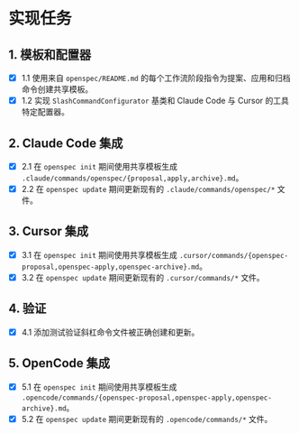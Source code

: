 # 实现任务

## 1. 模板和配置器
- [x] 1.1 使用来自 `openspec/README.md` 的每个工作流阶段指令为提案、应用和归档命令创建共享模板。
- [x] 1.2 实现 `SlashCommandConfigurator` 基类和 Claude Code 与 Cursor 的工具特定配置器。

## 2. Claude Code 集成
- [x] 2.1 在 `openspec init` 期间使用共享模板生成 `.claude/commands/openspec/{proposal,apply,archive}.md`。
- [x] 2.2 在 `openspec update` 期间更新现有的 `.claude/commands/openspec/*` 文件。

## 3. Cursor 集成
- [x] 3.1 在 `openspec init` 期间使用共享模板生成 `.cursor/commands/{openspec-proposal,openspec-apply,openspec-archive}.md`。
- [x] 3.2 在 `openspec update` 期间更新现有的 `.cursor/commands/*` 文件。

## 4. 验证
- [x] 4.1 添加测试验证斜杠命令文件被正确创建和更新。

## 5. OpenCode 集成
- [x] 5.1 在 `openspec init` 期间使用共享模板生成 `.opencode/commands/{openspec-proposal,openspec-apply,openspec-archive}.md`。
- [x] 5.2 在 `openspec update` 期间更新现有的 `.opencode/commands/*` 文件。